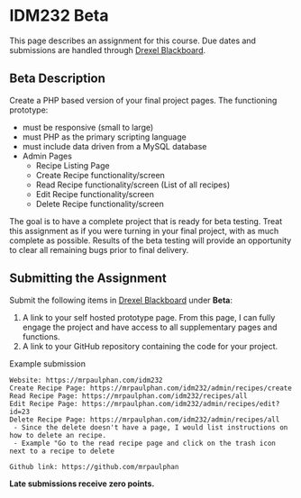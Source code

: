 # IDM232 Beta

This page describes an assignment for this course. Due dates and submissions are handled through [Drexel Blackboard](https://learn.dcollege.net/).

## Beta Description

Create a PHP based version of your final project pages. The functioning prototype:

- must be responsive (small to large)
- must PHP as the primary scripting language
- must include data driven from a MySQL database
- Admin Pages
  - Recipe Listing Page
  - Create Recipe functionality/screen
  - Read Recipe functionality/screen (List of all recipes)
  - Edit Recipe functionality/screen
  - Delete Recipe functionality/screen

The goal is to have a complete project that is ready for beta testing. Treat this assignment as if you were turning in your final project, with as much complete as possible. Results of the beta testing will provide an opportunity to clear all remaining bugs prior to final delivery.

## Submitting the Assignment

Submit the following items in [Drexel Blackboard](https://learn.dcollege.net/) under **Beta**:

1. A link to your self hosted prototype page. From this page, I can fully engage the project and have access to all supplementary pages and functions.
1. A link to your GitHub repository containing the code for your project.

Example submission
```
Website: https://mrpaulphan.com/idm232
Create Recipe Page: https://mrpaulphan.com/idm232/admin/recipes/create
Read Recipe Page: https://mrpaulphan.com/idm232/recipes/all
Edit Recipe Page: https://mrpaulphan.com/idm232/admin/recipes/edit?id=23
Delete Recipe Page: https://mrpaulphan.com/idm232/admin/recipes/all
 - Since the delete doesn't have a page, I would list instructions on how to delete an recipe.
 - Example "Go to the read recipe page and click on the trash icon next to a recipe to delete

Github link: https://github.com/mrpaulphan
```

**Late submissions receive zero points.**